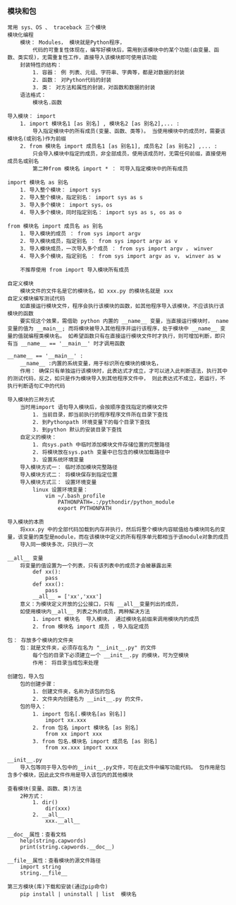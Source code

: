 ### 模块和包
	常用 sys、OS 、 traceback 三个模块
	模块化编程
		模块： Modules， 模块就是Python程序，
			代码的可重复性体现在，编写好模块后，需用到该模块中的某个功能(由变量、函数、类实现)，无需重复性工作，直接导入该模块即可使用该功能
		封装特性的结构：
			1. 容器： 例 列表、元组、字符串、字典等，都是对数据的封装
			2. 函数： 对Python代码的封装
			3. 类： 对方法和属性的封装，对函数和数据的封装
		语法格式：
			模块名.函数
				
	导入模块： import 
		1. import 模块名1 [as 别名] , 模块名2 [as 别名2],... : 
			导入指定模块中的所有成员(变量、函数、类等)。 当使用模块中的成员时，需要该模块名(或别名)作为前缀
		2. from 模块名 import 成员名1 [as 别名1], 成员名2 [as 别名2] ,... :
			只会导入模块中指定的成员，非全部成员，使用该成员时，无需任何前缀，直接使用成员名或别名
			第二种from 模块名 import * ： 可导入指定模块中的所有成员
	
	import 模块名 as 别名
		1. 导入整个模块： import sys
		2. 导入整个模块，指定别名： import sys as s
		3. 导入多个模块： import sys，os
		4. 导入多个模块，同时指定别名： import sys as s, os as o
	
	from 模块名 import 成员名 as 别名
		1. 导入模块的成员 ： from sys import argv
		2. 导入模块成员，指定别名 ： from sys import argv as v
		3. 导入模块成员，一次导入多个成员 ： from sys import argv ， winver
		4. 导入多个模块，指定别名 ： from sys import argv as v， winver as w
		
		不推荐使用 from import 导入模块所有成员

	自定义模块
		模块文件的文件名是它的模块名，如 xxx.py 的模块名就是 xxx
	自定义模块编写测试代码
		如直接运行模块文件，程序会执行该模块的函数，如其他程序导入该模块，不应该执行该模块的函数
		要实现这个效果，需借助 python 内置的 __name__ 变量，当直接运行模块时， name 变量的值为 __main__; 而将模块被导入其他程序并运行该程序，处于模块中 __name__ 变量的值就编程类模块名。 如希望函数只有在直接运行模块文件时才执行，则可增加判断，即只有当 __name__ == '__main__' 时才调用函数
	
	__name__ == '__main__' :
		__name__ :内置的系统变量，用于标识所在模块的模块名，
		作用： 确保只有单独运行该模块时，此表达式才成立，才可以进入此判断语法，执行其中的测试代码，反之，如只是作为模块导入到其他程序文件中， 则此表达式不成立，若运行，不执行判断语句汇中的代码

	导入模块的三种方式
		当时用import 语句导入模块后，会按顺序查找指定的模块文件
			1. 当前目录，即当前执行的程序程序文件所在目录下查找
			2. 到Pythonpath 环境变量下的每个目录下查找
			3. 到python 默认的安装目录下查找
		自定义的模块：
			1. 向sys.path 中临时添加模块文件存储位置的完整路径
			2. 将模块放在sys.path 变量中已包含的模块加载路径中
			3. 设置系统环境变量
		导入模块方式一： 临时添加模块完整路径
		导入模块方式二： 将模块保存到指定位置
		导入模块方式三： 设置环境变量
			linux 设置环境变量：	
				vim ~/.bash_profile 
					PATHONPATH=.:/pythondir/python_module
					export PYTHONPATH
	
	导入模块的本质
		将xxx.py 中的全部代码加载到内存并执行，然后将整个模块内容赋值给与模块同名的变量，该变量的类型是module，而在该模块中定义的所有程序单元都相当于该module对象的成员
		导入同一模块多次，只执行一次
	
	__all__ 变量
		将变量的值设置为一个列表，只有该列表中的成员才会被暴露出来
			def xx():
				pass
			def xxx():
				pass
			__all__ = ['xx','xxx']
		意义：为模块定义开放的公公接口，只有 __all__变量列出的成员，
		如使用模块内__all__ 列表之外的成员，两种解决方法
			1. import 模块名  导入模块， 通过模块名前缀来调用模块内的成员
			2. from 模块名 import 成员 ，导入指定成员
	
	包： 存放多个模块的文件夹
		包：就是文件夹，必须存在名为 "__init__.py" 的文件
			每个包的目录下必须建立一个 __init__.py 的模块，可为空模块
			作用： 将目录当成包来处理
	
	创建包，导入包
		包的创建步骤：
			1. 创建文件夹，名称为该包的包名
			2. 文件夹内创建名为 __init__.py 的文件，
		包的导入：
			1. import 包名[.模块名[as 别名]]
				import xx.xxx
			2. from 包名 import 模块名 [as 别名]
				from xx import xxx
			3. from 包名.模块名 import 成员名 [as 别名]
				from xx.xxx import xxxx

	__init__.py
		导入包等同于导入包中的__init__.py文件，可在此文件中编写功能代码。 包作用是包含多个模块，因此此文件作用是导入该包内的其他模块
		
	查看模块(变量、函数、类)方法
		2种方式：
			1. dir()
				dir(xxx)
			2. __all__
				xxx.__all__
	
	__doc__属性：查看文档
		help(string.capwords)
		print(string.capwords.__doc__)
	
	__file__属性：查看模块的源文件路径
		import string		
		string.__file__
	
	第三方模块(库)下载和安装(通过pip命令)
		pip install | uninstall | list  模块名



